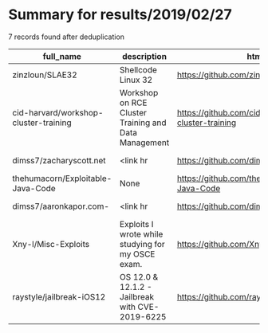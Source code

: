 
# Summary for results/2019/02/27
    
7 records found after deduplication

| full_name | description | html_url | matched_list | matched_count | pushed_at | size | stargazers_count | language | forks_count |
|---------------------------------------|------------------------------------------------------------------------------------------------------------------------------------------------------------------------------------------------------------------------------------------------------------------|----------------------------------------------------------|----------------|-----------------|---------------------------|--------|--------------------|------------|---------------|
| zinzloun/SLAE32 | Shellcode Linux 32 | https://github.com/zinzloun/SLAE32 | ['shellcode'] | 1 | 2019-02-27 12:00:48+00:00 | 35 | 0 | Assembly | 0 |
| cid-harvard/workshop-cluster-training | Workshop on RCE Cluster Training and Data Management | https://github.com/cid-harvard/workshop-cluster-training | ['rce'] | 1 | 2019-02-27 18:59:28+00:00 | 1224 | 0 | HTML | 1 |
| dimss7/zacharyscott.net | <html> <head> <meta charset='utf-8'> <meta name='description' content='F4KS3C, Ghost At Your System'> <meta name='keywords' content='F4KS3C, 99Syndicate'> <title>~Pwned ? ~</title> <link rel='short icon' href='http://oi66.tinypic.com/aa7n7k.jpg'> <link hr | https://github.com/dimss7/zacharyscott.net | ['exploit'] | 1 | 2019-02-27 07:15:36+00:00 | 27 | 0 | HTML | 0 |
| thehumacorn/Exploitable-Java-Code | None | https://github.com/thehumacorn/Exploitable-Java-Code | ['exploit'] | 1 | 2019-02-27 15:02:16+00:00 | 4 | 0 | Java | 0 |
| dimss7/aaronkapor.com- | <html> <head> <meta charset='utf-8'> <meta name='description' content='F4KS3C, Ghost At Your System'> <meta name='keywords' content='F4KS3C, 99Syndicate'> <title>~Pwned ? ~</title> <link rel='short icon' href='http://oi66.tinypic.com/aa7n7k.jpg'> <link hr | https://github.com/dimss7/aaronkapor.com- | ['exploit'] | 1 | 2019-02-27 07:04:55+00:00 | 17 | 0 | HTML | 0 |
| Xny-l/Misc-Exploits | Exploits I wrote while studying for my OSCE exam. | https://github.com/Xny-l/Misc-Exploits | ['exploit'] | 1 | 2019-02-27 20:56:23+00:00 | 9 | 0 | Python | 0 |
| raystyle/jailbreak-iOS12 | OS 12.0 & 12.1.2 - Jailbreak with CVE-2019-6225 | https://github.com/raystyle/jailbreak-iOS12 | ['cve-2'] | 1 | 2019-02-27 12:57:21+00:00 | 680 | 0 | C | 0 |
